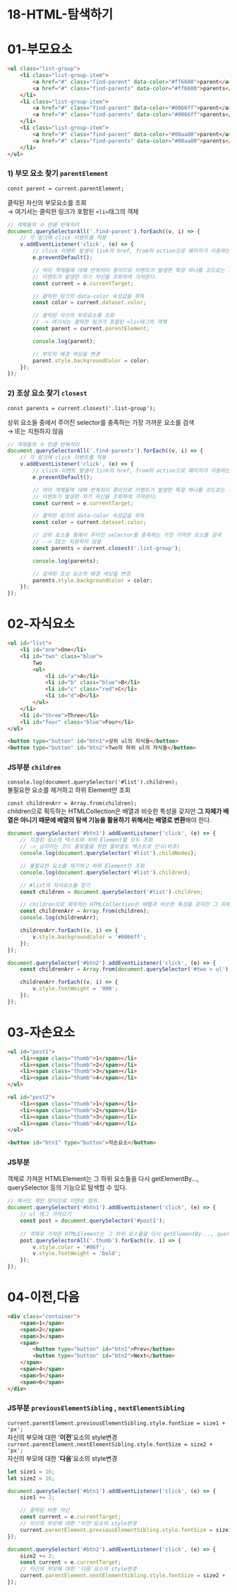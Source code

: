 # 18-HTML-탐색하기

# 01-부모요소

```html
<ul class="list-group">
    <li class="list-group-item">
        <a href="#" class="find-parent" data-color="#ff6600">parent</a>
        <a href="#" class="find-parents" data-color="#ff6600">parents</a>
    </li>
    <li class="list-group-item">
        <a href="#" class="find-parent" data-color="#0066ff">parent</a>
        <a href="#" class="find-parents" data-color="#0066ff">parents</a>
    </li>
    <li class="list-group-item">
        <a href="#" class="find-parent" data-color="#00aa00">parent</a>
        <a href="#" class="find-parents" data-color="#00aa00">parents</a>
    </li>
</ul>
```

### 1) 부모 요소 찾기  `parentElement`

`const parent = current.parentElement;`  

클릭된 자신의 부모요소를 조회  
→ 여기서는 클릭한 링크가 포함된 `<li>`태그의 객체  

```jsx
// 객체들의 수 만큼 반복처리
document.querySelectorAll('.find-parent').forEach((v, i) => {
    // 각 링크에 click 이벤트를 적용
    v.addEventListener('click', (e) => {
        // click 이벤트 발생시 link의 href, from의 action으로 페이지가 이동하는 것을 방지
        e.preventDefault();

        // 여러 객체들에 대해 반복처리 중이므로 이벤트가 발생한 특정 하나를 코드로는 지정 불가.
        // 이벤트가 발생한 자기 자신을 조회하여 가져온다.
        const current = e.currentTarget;

        // 클릭된 링크의 data-color 속성값을 취득
        const color = current.dataset.color;

        // 클릭된 자신의 부모요소를 조회
        // -> 여기서는 클릭한 링크가 포함된 <li>태그의 객체
        const parent = current.parentElement;

        console.log(parent);

        // 부모의 배경 색상을 변경
        parent.style.backgroundColor = color;
    });
});
```

### 2) 조상 요소 찾기 `closest`

`const parents = current.closest('.list-group');`  

상위 요소들 중에서 주어진 selector를 충족하는 가장 가까운 요소를 검색  
→ IE는 지원하지 않음  

```jsx
// 객체들의 수 만큼 반복처리
document.querySelectorAll('.find-parents').forEach((v, i) => {
    // 각 링크에 click 이벤트를 적용
    v.addEventListener('click', (e) => {
        // click 이벤트 발생시 link의 href, from의 action으로 페이지가 이동하는 것을 방지
        e.preventDefault();

        // 여러 객체들에 대해 반복처리 중이므로 이벤트가 발생한 특정 하나를 코드로는 지정 불가.
        // 이벤트가 발생한 자기 자신을 조회하여 가져온다.
        const current = e.currentTarget;

        // 클릭된 링크의 data-color 속성값을 취득
        const color = current.dataset.color;

        // 상위 요소들 중에서 주어진 selector를 충족하는 가장 가까운 요소를 검색
        // --> IE는 지원하지 않음
        const parents = current.closest('.list-group');

        console.log(parents);

        // 검색된 조상 요소의 배경 색상을 변경
        parents.style.backgroundColor = color;
    });
});
```

# 02-자식요소

```html
<ul id="list">
    <li id="one">One</li>
    <li id="two" class="blue">
        Two
        <ul>
            <li id="a">A</li>
            <li id="b" class="blue">B</li>
            <li id="c" class="red">C</li>
            <li id="d">D</li>
        </ul>
    </li>
    <li id="three">Three</li>
    <li id="four" class="blue">Four</li>
</ul>

<button type="button" id="btn1">상위 ul의 자식들</button>
<button type="button" id="btn2">Two의 하위 ul의 자식들</button>
```

### JS부분 `children`

`console.log(document.querySelector('#list').children);`  
불필요한 요소를 제거하고 하위 Element만 조회  

`const childrenArr = Array.from(children);`  
children으로 획득하는 HTMLCollection은 배열과 비슷한 특성을 갖지만 **그 자체가 배열은 아니기 때문에 배열의 탐색 기능을 활용하기 위해서는 배열로 변환**해야 한다.  

```jsx
document.querySelector('#btn1').addEventListener('click', (e) => {
    // 지정된 요소의 텍스트와 하위 Element를 모두 조회
    // -> 심지어는 코드 줄맞춤을 위한 줄바꿈도 텍스트로 인식(비추)
    console.log(document.querySelector('#list').childNodes);

    // 불필요한 요소를 제거하고 하위 Element만 조회
    console.log(document.querySelector('#list').children);

    // #list의 자식요소들 얻기
    const children = document.querySelector('#list').children;

    // children으로 획득하는 HTMLCollection은 배열과 비슷한 특성을 갖지만 그 자체가 배열은 아니기 때문에 배열의 탐색 기능을 활용하기 위해서는 배열로 변환해야 한다.
    const childrenArr = Array.from(children);
    console.log(childrenArr);

    childrenArr.forEach((v, i) => {
        v.style.backgroundColor = '#0066ff';
    });
});

document.querySelector('#btn2').addEventListener('click', (e) => {
    const childrenArr = Array.from(document.querySelector('#two > ul').children);

    childrenArr.forEach((v, i) => {
        v.style.fontWeight = '900';
    });
});
```

# 03-자손요소

```html
<ul id="post1">
    <li><span class="thumb">1</span></li>
    <li><span class="thumb">2</span></li>
    <li><span class="thumb">3</span></li>
    <li><span class="thumb">4</span></li>
</ul>

<ul id="post2">
    <li><span class="thumb">1</span></li>
    <li><span class="thumb">2</span></li>
    <li><span class="thumb">3</span></li>
    <li><span class="thumb">4</span></li>
</ul>

<button id="btn1" type="button">자손요소</button>
```

### JS부분

객체로 가져온 HTMLElement는 그 하위 요소들을 다시 getElementBy..., querySelector 등의 기능으로 탐색할 수 있다.  

```jsx
// 메서드 체인 방식으로 이벤트 정의.
document.querySelector('#btn1').addEventListener('click', (e) => {
    // ul 태그 가져오기
    const post = document.querySelector('#post1');
    
    // 객체로 가져온 HTMLElement는 그 하위 요소들을 다시 getElementBy..., querySelector 등의 기능으로 탐색할 수 있다.
    post.querySelectorAll('.thumb').forEach((v, i) => {
        v.style.color = '#06f';
        v.style.fontWeight = 'bold';
    });
});
```

# 04-이전,다음

```html
<div class="container">
    <span>1</span>
    <span>2</span>
    <span>3</span>
    <span>
        <button type="button" id="btn1">Prev</button>
        <button type="button" id="btn2">Next</button>
    </span>
    <span>4</span>
    <span>5</span>
    <span>6</span>
</div>
```

### JS부분 `previousElementSibling` , `nextElementSibling`

`current.parentElement.previousElementSibling.style.fontSize = size1 + 'px';`  
자신의 부모에 대한 '**이전**'요소의 style변경  
`current.parentElement.nextElementSibling.style.fontSize = size2 + 'px';`  
자신의 부모에 대한 '**다음**'요소의 style변경  

```jsx
let size1 = 16;
let size2 = 16;

document.querySelector('#btn1').addEventListener('click', (e) => {
    size1 += 2;

    // 클릭된 버튼 자신
    const current = e.currentTarget;
    // 자신의 부모에 대한 '이전'요소의 style변경
    current.parentElement.previousElementSibling.style.fontSize = size1 + 'px';
});

document.querySelector('#btn2').addEventListener('click', (e) => {
    size2 += 2;
    const current = e.currentTarget;
    // 자신의 부모에 대한 '다음'요소의 style변경
    current.parentElement.nextElementSibling.style.fontSize = size2 + 'px';
});
```

